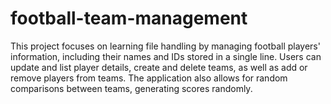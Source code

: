 # football-team-management
This project focuses on learning file handling by managing football players' information, including their names and IDs stored in a single line. Users can update and list player details, create and delete teams, as well as add or remove players from teams. The application also allows for random comparisons between teams, generating scores randomly.
